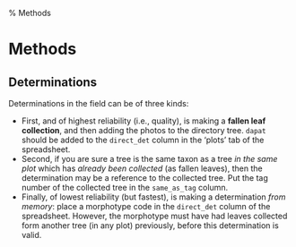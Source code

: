 % Methods

# Methods

## Determinations

Determinations in the field can be of three kinds:

 * First, and of highest reliability (i.e., quality), is making a
   **fallen leaf collection**, and then adding the photos to the
   directory tree. `dapat` should be added to the `direct_det` column in
   the ‘plots’ tab of the spreadsheet.
 * Second, if you are sure a tree is the same taxon as a tree _in the
   same plot_ which has _already been collected_ (as fallen leaves),
   then the determination may be a reference to the collected
   tree. Put the tag number of the collected tree in the `same_as_tag`
   column.
 * Finally, of lowest reliability (but fastest), is making a
   determination _from memory_: place a morphotype code in the
   `direct_det` column of the spreadsheet. However, the morphotype
   must have had leaves collected form another tree (in any plot)
   previously, before this determination is valid.
   

